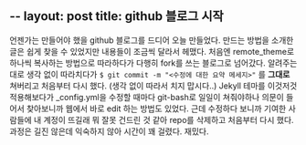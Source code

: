 --
layout: post
title: github 블로그 시작
---
언젠가는 만들어야 했을 github 블로그를 드디어 오늘 만들었다.
만드는 방법을 소개한 글은 쉽게 찾을 수 있었지만 내용들이 조금씩 달라서 헤맸다. 
처음엔 remote_theme로 하나씩 복사하는 방법으로 따라하다가 다행히 fork를 쓰는 블로그로 넘어갔다.
알려주는 대로 생각 없이 따라치다가 `$ git commit -m "<수정에 대한 요약 메세지>"` 를 **그대로** 쳐버리고 처음부터 다시 했다. (생각 없이 따라서 치지 맙시다..) 
Jekyll 테마를 이것저것 적용해보다가 _config.yml을 수정할 때마다 git-bash로 일일이 쳐줘야하나 의문이 들어서 찾아보니까 웹에서 바로 edit 하는 방법도 있었다. 
근데 수정하다 보니까 기여한 사람들에 내 계정이 뜨길래 뭐 잘못 건드린 것 같아 repo를 삭제하고 처음부터 다시 했다.
과정은 길진 않은데 익숙하지 않아 시간이 꽤 걸렸다. 재밌다.